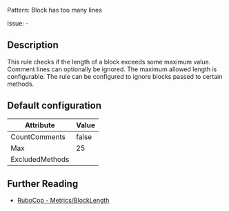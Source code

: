 Pattern: Block has too many lines

Issue: -

## Description

This rule checks if the length of a block exceeds some maximum value.
Comment lines can optionally be ignored.
The maximum allowed length is configurable.
The rule can be configured to ignore blocks passed to certain methods.

## Default configuration

Attribute | Value
--- | ---
CountComments | false
Max | 25
ExcludedMethods |

## Further Reading

* [RuboCop - Metrics/BlockLength](https://rubocop.readthedocs.io/en/latest/cops_metrics/#metricsblocklength)
